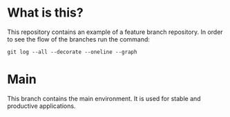 # What is this?

This repository contains an example of a feature branch repository. In order to see the flow of the branches run the command:

```shell
git log --all --decorate --oneline --graph
```

# Main
This branch contains the main environment. It is used for stable and productive applications.